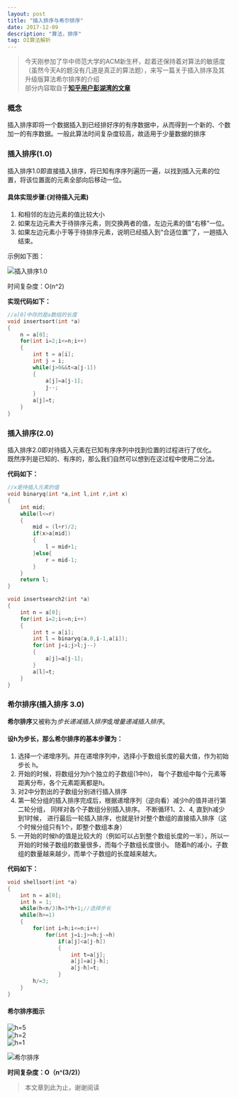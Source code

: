 ```yaml
---
layout: post
title: "插入排序与希尔排序"
date: 2017-12-09 
description: "算法，排序"
tag: OI算法解析
---
```


> 今天刚参加了华中师范大学的ACM新生杯，趁着还保持着对算法的敏感度（虽然今天A的题没有几道是真正的算法题），来写一篇关于插入排序及其升级版算法希尔排序的介绍  
> 部分内容取自于[**知乎用户彭湖湾的文章**](https://zhuanlan.zhihu.com/p/31669030)  

### 概念

插入排序即将一个数据插入到已经排好序的有序数据中，从而得到一个新的、个数加一的有序数据。一般此算法时间复杂度较高，故适用于少量数据的排序

### 插入排序(1.0)

插入排序1.0即直接插入排序，将已知有序序列遍历一遍，以找到插入元素的位置，将该位置面的元素全部向后移动一位。  
  
    
#### 具体实现步骤:(对待插入元素)  

1. 和相邻的左边元素的值比较大小  
2. 如果左边元素大于待排序元素，则交换两者的值，左边元素的值“右移”一位。  
3. 如果左边元素小于等于待排序元素，说明已经插入到“合适位置”了，一趟插入结束。  

示例如下图：

![插入排序1.0](/images/posts/shellsort/1.jpg)

时间复杂度：O(n^2)

**实现代码如下：**

```c++
//a[0]中存的是a数组的长度
void insertsort(int *a)
{
	n = a[0];
	for(int i=2;i<=n;i++)
	{
		int t = a[i];
		int j = i;
		while(j>0&&t<a[j-1])
		{
			a[j]=a[j-1];
			j--;
		}
		a[j]=t;
	}
}
```

### 插入排序(2.0)

插入排序2.0即对待插入元素在已知有序序列中找到位置的过程进行了优化。  
既然序列是已知的、有序的，那么我们自然可以想到在这过程中使用二分法。  

**代码如下：**

```c++
//x是待插入元素的值
void binaryq(int *a,int l,int r,int x)
{
	int mid;
	while(l<=r)
	{
		mid = (l+r)/2;
		if(x>a[mid])
		{
			l = mid+1;
		}else{
			r = mid-1;
		}
	}
	return l;
}

void insertsearch2(int *a)
{
	int n = a[0];
	for(int i=2;i<=n;i++)
	{
		int t = a[i];
		int l = binaryq(a,0,i-1,a[i]);
		for(int j=i;j>l;j--)
		{
			a[j]=a[j-1];
		}
		a[l]=t;
	}
}
```

### 希尔排序(插入排序 3.0)

**希尔排序**又被称为*步长递减插入排序*或*增量递减插入排序*。  

#### 设h为步长，那么希尔排序的基本步骤为：  

1. 选择一个递增序列。并在递增序列中，选择小于数组长度的最大值，作为初始步长 h。  
2. 开始的时候，将数组分为h个独立的子数组(1中h)， 每个子数组中每个元素等距离分布，各个元素距离都是h。  
3. 对2中分割出的子数组分别进行插入排序  
4. 第一轮分组的插入排序完成后，根据递增序列（逆向看）减少h的值并进行第二轮分组， 同样对各个子数组分别插入排序。 不断循环1、2、4, 直到h减少到1时候， 进行最后一轮插入排序，也就是针对整个数组的直接插入排序（这个时候分组只有1个，即整个数组本身）  
5. 一开始的时候h的值是比较大的（例如可以占到整个数组长度的一半），所以一开始的时候子数组的数量很多，而每个子数组长度很小。 随着h的减小，子数组的数量越来越少，而单个子数组的长度越来越大。  

**代码如下：**

```c++
void shellsort(int *a)
{
	int n = a[0];
	int h = 1;
	while(h<n/3)h=3*h+1;//选择步长
	while(h>=1)
	{
		for(int i=h;i<=n;i++)
			for(int j=i;j>=h;j-=h)
				if(a[j]<a[j-h])
				{
					int t=a[j];
					a[j]=a[j-h];
					a[j-h]=t;
				}
		h/=3;
	}
}
```

#### 希尔排序图示

![h=5](/images/posts/shellsort/2.jpg)  
![h=2](/images/posts/shellsort/3.jpg)  
![h=1](/images/posts/shellsort/4.jpg)  

![希尔排序](/images/posts/shellsort/5.jpg)

**时间复杂度：O（n^(3/2)）**

> 本文章到此为止，谢谢阅读
